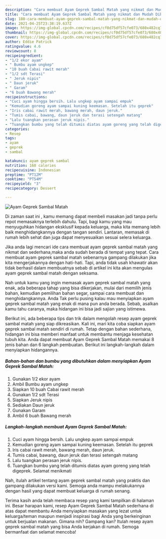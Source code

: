 ```yaml
---
description: "Cara membuat Ayam Geprek Sambal Matah yang nikmat dan Mudah Dibuat"
title: "Cara membuat Ayam Geprek Sambal Matah yang nikmat dan Mudah Dibuat"
slug: 180-cara-membuat-ayam-geprek-sambal-matah-yang-nikmat-dan-mudah-dibuat
date: 2021-04-25T23:38:19.637Z
image: https://img-global.cpcdn.com/recipes/cf0d75df57cfe073/680x482cq70/ayam-geprek-sambal-matah-foto-resep-utama.jpg
thumbnail: https://img-global.cpcdn.com/recipes/cf0d75df57cfe073/680x482cq70/ayam-geprek-sambal-matah-foto-resep-utama.jpg
cover: https://img-global.cpcdn.com/recipes/cf0d75df57cfe073/680x482cq70/ayam-geprek-sambal-matah-foto-resep-utama.jpg
author: Eddie Patrick
ratingvalue: 4.6
reviewcount: 8
recipeingredient:
- "1/2 ekor ayam"
- " Bumbu ayam ungkep"
- "10 buah Cabai rawit merah"
- "1/2 sdt Terasi"
- " Jeruk nipis"
- " Daun jeruk"
- " Garam"
- "6 buah Bawang merah"
recipeinstructions:
- "Cuci ayam hingga bersih. Lalu ungkep ayam sampai empuk"
- "Kemudian goreng ayam sampai kuning keemasan. Setelah itu geprek"
- "Iris cabai rawit merah, bawang merah, daun jeruk."
- "Tumis cabai, bawang, daun jeruk dan terasi setengah matang"
- "Lalu tuangkan perasan jeruk nipis."
- "Tuangkan bumbu yang telah ditumis diatas ayam goreng yang telah digeprek. Selamat menikmati"
categories:
- Resep
tags:
- ayam
- geprek
- sambal

katakunci: ayam geprek sambal 
nutrition: 168 calories
recipecuisine: Indonesian
preptime: "PT12M"
cooktime: "PT54M"
recipeyield: "3"
recipecategory: Dessert

---
```



![Ayam Geprek Sambal Matah](https://img-global.cpcdn.com/recipes/cf0d75df57cfe073/680x482cq70/ayam-geprek-sambal-matah-foto-resep-utama.jpg)

Di zaman  saat ini , kamu memang dapat membeli masakan jadi tanpa perlu repot memasaknya terlebih dahulu. Tapi, bagi kamu yang mau menyuguhkan hidangan eksklusif kepada keluarga, maka kita memang lebih baik menghidangkannya dengan tangan sendiri. Lantaran, memasak di rumah lebih sehat dan juga dapat menyesuaikan sesuai selera keluarga.

Jika anda lagi mencari ide cara membuat ayam geprek sambal matah yang nikmat dan sederhana,maka anda sudah berada di tempat yang tepat. Cara membuat ayam geprek sambal matah  sebenarnya gampang dilakukan jika kita mengerjakannya dengan hati-hati. Tapi, anda tidak usah khawatir akan tidak berhasil dalam membuatnya 
sebab di artikel ini kita akan mengulas ayam geprek sambal matah dengan seksama.  



Nah untuk kamu yang ingin memasak ayam geprek sambal matah yang enak, ada beberapa tahap yang bisa dikerjakan, mulai dari memilih jenis bahan, kemudian pemilihan bahan segar, sampai cara membuat dan menghidangkannya. Anda Tak perlu pusing kalau mau menyiapkan ayam geprek sambal matah yang enak di mana pun anda berada. Sebab, asalkan kamu  tahu caranya, maka hidangan ini bisa jadi sajian yang istimewa.

Berikut ini, ada beberapa tips dan trik dalam mengolah resep ayam geprek sambal matah yang siap dikreasikan. Kali ini, mari kita coba siapkan ayam geprek sambal matah sendiri di rumah. Tetap dengan bahan sederhana, hidangan ini bisa memberi manfaat untuk membantu menjaga kesehatan tubuh kita. Anda dapat membuat Ayam Geprek Sambal Matah memakai 8 jenis bahan dan 6 langkah pembuatan. Berikut ini langkah-langkah dalam menyiapkan hidangannya.

<!--inarticleads1-->

##### Bahan-bahan dan bumbu yang dibutuhkan dalam menyiapkan Ayam Geprek Sambal Matah:

1. Gunakan 1/2 ekor ayam
1. Ambil  Bumbu ayam ungkep
1. Siapkan 10 buah Cabai rawit merah
1. Gunakan 1/2 sdt Terasi
1. Siapkan  Jeruk nipis
1. Sediakan  Daun jeruk
1. Gunakan  Garam
1. Ambil 6 buah Bawang merah




<!--inarticleads2-->

##### Langkah-langkah membuat Ayam Geprek Sambal Matah:

1. Cuci ayam hingga bersih. Lalu ungkep ayam sampai empuk
1. Kemudian goreng ayam sampai kuning keemasan. Setelah itu geprek
1. Iris cabai rawit merah, bawang merah, daun jeruk.
1. Tumis cabai, bawang, daun jeruk dan terasi setengah matang
1. Lalu tuangkan perasan jeruk nipis.
1. Tuangkan bumbu yang telah ditumis diatas ayam goreng yang telah digeprek. Selamat menikmati




Nah, itulah artikel tentang  ayam geprek sambal matah  yang praktis dan gampang dilakukan versi kami. Semoga anda mampu melakukannya dengan hasil yang dapat membuat keluarga di rumah senang. 

Terima kasih anda telah membaca resep yang kami tampilkan di halaman ini. Besar harapan kami, resep  Ayam Geprek Sambal Matah sederhana di atas dapat membantu Anda menyiapkan masakan yang lezat untuk keluarga/teman maupun menjadi inspirasi bagi Anda yang berkeinginan untuk berjualan makanan. Gimana nih? Gampang kan? Itulah resep ayam geprek sambal matah yang bisa Anda kerjakan di rumah. Semoga bermanfaat dan selamat mencoba!

